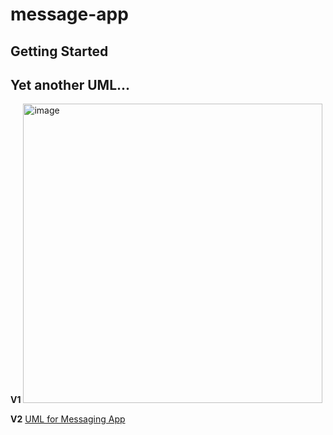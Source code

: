 # message-app

## Getting Started


## Yet another UML...

**V1**
<img width="479" alt="image" src="https://user-images.githubusercontent.com/73040864/233517858-ac87e178-5d54-4e17-9918-a7a94c8bfc72.png">

**V2**
[UML for Messaging App](message-app.png)

